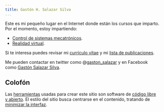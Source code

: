 ```yaml
---
title: Gastón H. Salazar Silva
...
```


Este es mi pequeño lugar en el Internet donde están los cursos que
imparto. Por el momento, estoy impartiendo:

* [Control  de sistemas mecatrónicos](../cursos/csm/README.html).
* [Realidad virtual](../cursos/rv/README.html).

Si te interesa puedes revisar mi
[currículo vítae](../cv/resumen.html) y mi
[lista de publicaciones](../cv/publicaciones.html).

Me pueden contactar en twitter como
@[gaston_salazar](https://twitter.com/gaston_salazar) y en Facebook
como [Gastón Salazar Silva](https://facebook.com/ghsalazars).

Colofón
-------

Las [herramientas](./README.html) usadas para crear este
sitio son software de
[código libre y abierto](http://es.wikipedia.org/wiki/Software_libre_y_de_c%C3%B3digo_abierto).
El estilo del sitio busca centrarse en el contenido, tratando de
[minimizar la interfaz](http://tomayko.com/writings/administrative-debris).
